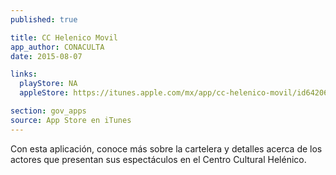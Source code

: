 ```yaml
---
published: true

title: CC Helenico Movil
app_author: CONACULTA
date: 2015-08-07

links:
  playStore: NA
  appleStore: https://itunes.apple.com/mx/app/cc-helenico-movil/id642061730?mt=8

section: gov_apps
source: App Store en iTunes
---
```

Con esta aplicación, conoce más sobre la cartelera y detalles acerca de los actores que presentan sus espectáculos en el Centro Cultural Helénico.

